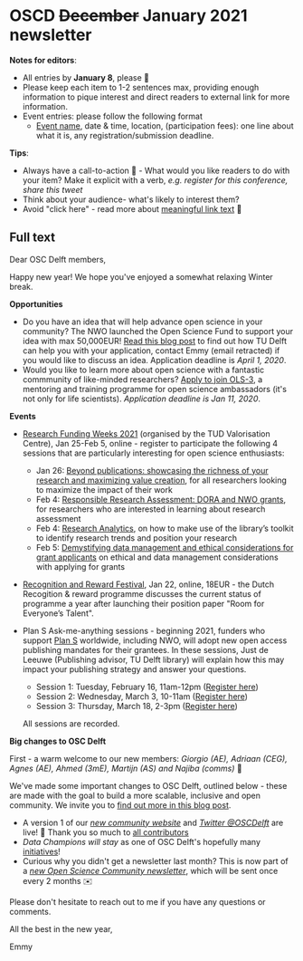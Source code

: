 # OSCD ~~December~~ January 2021 newsletter

**Notes for editors**: 
- All entries by **January 8**, please :pray: 
- Please keep each item to 1-2 sentences max, providing enough information to pique interest and direct readers to external link for more information. 
- Event entries: please follow the following format
    -  [Event name](eventlink), date & time, location, (participation fees): one line about what it is, any registration/submission deadline.

**Tips**:
- Always have a call-to-action :loudspeaker: - What would you like readers to do with your item? Make it explicit with a verb, *e.g. register for this conference, share this tweet*
- Think about your audience- what's likely to interest them? 
- Avoid "click here" - read more about [meaningful link text](https://accessibility.princeton.edu/how/content/links) :link:

## Full text

Dear OSC Delft members, 

Happy new year! We hope you've enjoyed a somewhat relaxing Winter break.

**Opportunities**
- Do you have an idea that will help advance open science in your community? The NWO launched the Open Science Fund to support your idea with max 50,000EUR! [Read this blog post](https://openworking.wordpress.com/2021/01/06/nwo-open-science-fund-support-for-tu-delft-applicants-and-grantees/) to find out how TU Delft can help you with your application, contact Emmy (email retracted) if you would like to discuss an idea. Application deadline is *April 1, 2020*.
- Would you like to learn more about open science with a fantastic commmunity of like-minded researchers? [Apply to join OLS-3](https://openlifesci.org), a mentoring and training programme for open science ambassadors (it's not only for life scientists).  *Application deadline is Jan 11, 2020*.


**Events**
- [Research Funding Weeks 2021](https://mailchi.mp/tudelft.nl/research-funding-weeks) (organised by the TUD Valorisation Centre), Jan 25-Feb 5, online - register to participate the following 4 sessions that are particularly interesting for open science enthusiasts:
    - Jan 26: [Beyond publications: showcasing the richness of your research and maximizing value creation](https://mailchi.mp/tudelft.nl/research-funding-weeks#Library%20-%20Beyond%20publications), for all researchers looking to maximize the impact of their work
    - Feb 4: [Responsible Research Assessment: DORA and NWO grants](https://mailchi.mp/tudelft.nl/research-funding-weeks#Responible%20Research%20Assessment:%20DORA%20and%20NWO%20grants), for researchers who are interested in learning about research assessment
    - Feb 4: [Research Analytics](https://mailchi.mp/tudelft.nl/research-funding-weeks#Research%20Analytics), on how to make use of the library’s toolkit to identify research trends and position your research
    - Feb 5: [Demystifying data management and ethical considerations for grant applicants](https://mailchi.mp/tudelft.nl/research-funding-weeks#Demystifying%20data%20management) on ethical and data management considerations with applying for grants

- [Recognition and Reward Festival](https://www.recognitionrewardsfestival.com/121708), Jan 22, online, 18EUR - the Dutch Recogition & reward programme discusses the current status of programme a year after launching their position paper "Room for Everyone’s Talent".

- Plan S Ask-me-anything sessions - beginning 2021, funders who support [Plan S](https://www.openaccess.nl/nl/in-nederland/plan-s) worldwide, including NWO, will adopt new open access publishing mandates for their grantees. In these sessions, Just de Leeuwe (Publishing advisor, TU Delft library) will explain how this may impact your publishing strategy and answer your questions.
    - Session 1: Tuesday, February 16, 11am-12pm ([Register here](https://tudelft.zoom.us/meeting/register/tJElc-2prDMvG9zXGF9WwHpmuxgfmKyGl9Ia))
    - Session 2: Wednesday, March 3, 10-11am ([Register here](https://tudelft.zoom.us/meeting/register/tJIvduGhqTopE9Rq_yqQWUracb_bg1Rw3BAN))
    - Session 3: Thursday, March 18, 2-3pm ([Register here](https://tudelft.zoom.us/meeting/register/tJEld-mqrTMuHddyLmzcHk77H-6CKHKD6fcc))

    All sessions are recorded.


**Big changes to OSC Delft**

First - a warm welcome to our new members: *Giorgio (AE), Adriaan (CEG), Agnes (AE), Ahmed (3mE), Martijn (AS) and Najiba (comms)* :sunflower: 

We've made some important changes to OSC Delft, outlined below - these are made with the goal to build a more scalable, inclusive and open community. We invite you to [find out more in this blog post](https://osc-delft.github.io/posts/2021/01/07/OSCD-changes/). 

- A version 1 of our *[new community website](https://osc-delft.github.io)* and *[Twitter @OSCDelft](https://twitter.com/OSCDelft)* are live! :rocket: Thank you so much to [all contributors](https://github.com/osc-delft/osc-delft.github.io#contributors-)
- *Data Champions will stay* as one of OSC Delft's hopefully many [initiatives](https://osc-delft.github.io/posts/2021/01/07/OSCD-changes/#data-champions-will-stay)! 
- Curious why you didn't get a newsletter last month? This is now part of a *[new Open Science Community newsletter](https://osc-delft.github.io/posts/2021/01/07/OSCD-changes/#membership-and-mailing-changes)*, which will be sent once every 2 months :envelope: 

Please don't hesitate to reach out to me if you have any questions or comments. 


All the best in the new year,

Emmy

